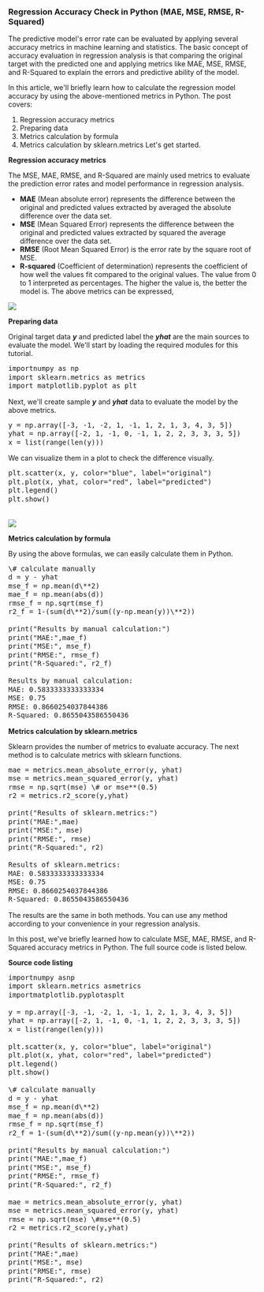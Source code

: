 ### Regression Accuracy Check in Python (MAE, MSE, RMSE, R-Squared)

   The predictive model's error rate can be evaluated by applying several accuracy metrics in machine learning and statistics. The basic concept of accuracy evaluation in regression analysis is that comparing the original target with the predicted one and applying metrics like MAE, MSE, RMSE, and R-Squared to explain the errors and predictive ability of the model.  

   In this article, we'll briefly learn how to calculate the regression model accuracy by using the above-mentioned metrics in Python. The post covers:  

1.  Regression accuracy metrics
2.  Preparing data
3.  Metrics calculation by formula 
4.  Metrics calculation by sklearn.metrics
Let's get started.  

**Regression accuracy metrics**  

   The MSE, MAE, RMSE, and R-Squared are mainly used metrics to evaluate the prediction error rates and model performance in regression analysis.  

* **MAE** (Mean absolute error) represents the difference between the original and predicted values extracted by averaged the absolute difference over the data set.
* **MSE** (Mean Squared Error) represents the difference between the original and predicted values extracted by squared the average difference over the data set.
* **RMSE** (Root Mean Squared Error) is the error rate by the square root of MSE.
* **R-squared** (Coefficient of determination) represents the coefficient of how well the values fit compared to the original values. The value from 0 to 1 interpreted as percentages. The higher the value is, the better the model is.
The above metrics can be expressed,  

[![](https://1.bp.blogspot.com/-IXZrfXmG5Hs/XZvl6zHgwLI/AAAAAAAAAhw/-XoWPQLbkG4f-R6kQ7M4HxSOfP15KEAEwCLcBGAsYHQ/s1600/formula-MAE-MSE-RMSE-RSquared.JPG)](https://1.bp.blogspot.com/-IXZrfXmG5Hs/XZvl6zHgwLI/AAAAAAAAAhw/-XoWPQLbkG4f-R6kQ7M4HxSOfP15KEAEwCLcBGAsYHQ/s1600/formula-MAE-MSE-RMSE-RSquared.JPG)  


**Preparing data**  

   Original target data _**y**_ and predicted label the **_yhat_** are the main sources to evaluate the model. We'll start by loading the required modules for this tutorial.  

<pre style="line-height: 125%; margin: 0;">
importnumpy as np 
import sklearn.metrics as metrics
import matplotlib.pyplot as plt
</pre>  

Next, we'll create sample **_y_** and **_yhat_** data to evaluate the model by the above metrics.  

<pre style="line-height: 125%; margin: 0;">
y = np.array([-3, -1, -2, 1, -1, 1, 2, 1, 3, 4, 3, 5])
yhat = np.array([-2, 1, -1, 0, -1, 1, 2, 2, 3, 3, 3, 5])
x = list(range(len(y)))
</pre>  

We can visualize them in a plot to check the difference visually.  

<pre style="line-height: 125%; margin: 0;">
plt.scatter(x, y, color="blue", label="original")
plt.plot(x, yhat, color="red", label="predicted")
plt.legend()
plt.show() 
</pre>

<pre style="line-height: 125%; margin: 0;">

</pre>

[![](https://1.bp.blogspot.com/-pDVGs38kj_I/XZvmEHOyboI/AAAAAAAAAh0/TGwrQp924SsoauaCpmeJpqdbMz2slBXJACLcBGAsYHQ/s400/accuracy_check_data.png)](https://1.bp.blogspot.com/-pDVGs38kj_I/XZvmEHOyboI/AAAAAAAAAh0/TGwrQp924SsoauaCpmeJpqdbMz2slBXJACLcBGAsYHQ/s1600/accuracy_check_data.png)  

**Metrics calculation by formula**   

By using the above formulas, we can easily calculate them in Python.  

<pre style="line-height: 125%; margin: 0;">
\# calculate manually
d = y - yhat
mse_f = np.mean(d\**2)
mae_f = np.mean(abs(d))
rmse_f = np.sqrt(mse_f)
r2_f = 1-(sum(d\**2)/sum((y-np.mean(y))\**2))

print("Results by manual calculation:")
print("MAE:",mae_f)
print("MSE:", mse_f)
print("RMSE:", rmse_f)
print("R-Squared:", r2_f)
</pre>

<pre style="line-height: 125%; margin: 0;">

</pre>

<pre style="line-height: 125%; margin: 0;">
Results by manual calculation:
MAE: 0.5833333333333334
MSE: 0.75
RMSE: 0.8660254037844386
R-Squared: 0.8655043586550436 
</pre>  

**Metrics calculation by sklearn.metrics**  

Sklearn provides the number of metrics to evaluate accuracy. The next method is to calculate metrics with sklearn functions.  

<pre style="line-height: 125%; margin: 0;">
mae = metrics.mean_absolute_error(y, yhat)
mse = metrics.mean_squared_error(y, yhat)
rmse = np.sqrt(mse) \# or mse**(0.5)  
r2 = metrics.r2_score(y,yhat)

print("Results of sklearn.metrics:")
print("MAE:",mae)
print("MSE:", mse)
print("RMSE:", rmse)
print("R-Squared:", r2)
</pre>

<pre style="line-height: 125%; margin: 0;">

</pre>

<pre style="line-height: 125%; margin: 0;">
Results of sklearn.metrics:
MAE: 0.5833333333333334
MSE: 0.75
RMSE: 0.8660254037844386
R-Squared: 0.8655043586550436 
</pre>  

   The results are the same in both methods. You can use any method according to your convenience in your regression analysis.   

   In this post, we've briefly learned how to calculate MSE, MAE, RMSE, and R-Squared accuracy metrics in Python. The full source code is listed below.  


**Source code listing**  

<pre style="line-height: 125%; margin: 0;">
importnumpy asnp 
import sklearn.metrics asmetrics
importmatplotlib.pyplotasplt

y = np.array([-3, -1, -2, 1, -1, 1, 2, 1, 3, 4, 3, 5])
yhat = np.array([-2, 1, -1, 0, -1, 1, 2, 2, 3, 3, 3, 5])
x = list(range(len(y)))

plt.scatter(x, y, color="blue", label="original")
plt.plot(x, yhat, color="red", label="predicted")
plt.legend()
plt.show()

\# calculate manually
d = y - yhat
mse_f = np.mean(d\**2)
mae_f = np.mean(abs(d))
rmse_f = np.sqrt(mse_f)
r2_f = 1-(sum(d\**2)/sum((y-np.mean(y))\**2))

print("Results by manual calculation:")
print("MAE:",mae_f)
print("MSE:", mse_f)
print("RMSE:", rmse_f)
print("R-Squared:", r2_f)

mae = metrics.mean_absolute_error(y, yhat)
mse = metrics.mean_squared_error(y, yhat)
rmse = np.sqrt(mse) \#mse**(0.5)  
r2 = metrics.r2_score(y,yhat)

print("Results of sklearn.metrics:")
print("MAE:",mae)
print("MSE:", mse)
print("RMSE:", rmse)
print("R-Squared:", r2)
</pre>